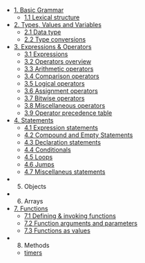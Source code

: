 * [1. Basic Grammar](/book/Lexical-Structure.md) 
  * [1.1 Lexical structure](/book/Lexical-Structure.md)
* [2. Types, Values and Variables](/book/Date-Type.md)
  * [2.1 Data type](/book/Data-Type.md)
  * [2.2 Type conversions](/book/Type-Conversions.md)
* [3. Expressions & Operators](/book/Expressions.md)
  * [3.1 Expressions](/book/Expressions.md)
  * [3.2 Operators overview](/book/Operators-Overview.md)
  * [3.3 Arithmetic operators](/book/Arithmetic-Operators.md)
  * [3.4 Comparison operators](/book/Comparison-Operators.md)
  * [3.5 Logical operators](/book/Logical-Operators.md)
  * [3.6 Assignment operators](/book/Assignment-Operators.md)
  * [3.7 Bitwise operators](/book/Bitwise-Operators.md)
  * [3.8 Miscellaneous operators](/book/Miscellaneous-Operators.md)
  * [3.9 Operator precedence table](/book/Operator-Precedence-Table.md)
* [4. Statements](/book/Statements.md)
  * [4.1 Expression statements](/book/Expression-Statements.md)
  * [4.2 Compound and Empty Statements](/book/Compound-and-Empty-Statements.md)
  * [4.3 Declaration statements](/book/Declaration-Statements.md)
  * [4.4 Conditionals](/book/Conditionals.md)
  * [4.5 Loops](/book/Loops.md)
  * [4.6 Jumps](/book/Jumps.md)
  * [4.7 Miscellaneus statements](/book/Miscellaneus-Statements.md)
* 5. Objects
* 6. Arrays
* [7. Functions](/book/Functions.md)
  * [7.1 Defining & invoking functions](/book/Defining-Invoking-Functions.md)
  * [7.2 Function arguments and parameters](/book/Function-Arguments-Parameters.md)
  * [7.3 Functions as values](/book/Functions-As-Values.md)
* 8. Methods
  * [timers](/book/Timers.md)
